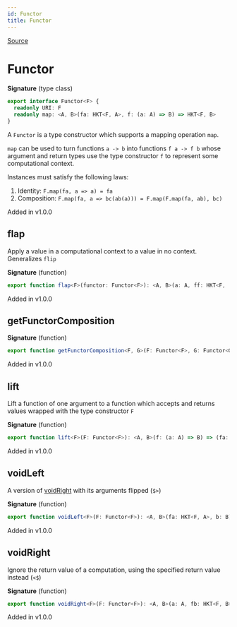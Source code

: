 ```yaml
---
id: Functor
title: Functor
---
```


[Source](https://github.com/gcanti/fp-ts/blob/master/src/Functor.ts)

# Functor

**Signature** (type class)

```ts
export interface Functor<F> {
  readonly URI: F
  readonly map: <A, B>(fa: HKT<F, A>, f: (a: A) => B) => HKT<F, B>
}
```

A `Functor` is a type constructor which supports a mapping operation `map`.

`map` can be used to turn functions `a -> b` into functions `f a -> f b` whose argument and return types use the type
constructor `f` to represent some computational context.

Instances must satisfy the following laws:

1. Identity: `F.map(fa, a => a) = fa`
2. Composition: `F.map(fa, a => bc(ab(a))) = F.map(F.map(fa, ab), bc)`

Added in v1.0.0

## flap

Apply a value in a computational context to a value in no context. Generalizes `flip`

**Signature** (function)

```ts
export function flap<F>(functor: Functor<F>): <A, B>(a: A, ff: HKT<F, (a: A) => B>) => HKT<F, B>  { ... }
```

Added in v1.0.0

## getFunctorComposition

**Signature** (function)

```ts
export function getFunctorComposition<F, G>(F: Functor<F>, G: Functor<G>): FunctorComposition<F, G>  { ... }
```

Added in v1.0.0

## lift

Lift a function of one argument to a function which accepts and returns values wrapped with the type constructor `F`

**Signature** (function)

```ts
export function lift<F>(F: Functor<F>): <A, B>(f: (a: A) => B) => (fa: HKT<F, A>) => HKT<F, B>  { ... }
```

Added in v1.0.0

## voidLeft

A version of [voidRight](#voidright) with its arguments flipped (`$>`)

**Signature** (function)

```ts
export function voidLeft<F>(F: Functor<F>): <A, B>(fa: HKT<F, A>, b: B) => HKT<F, B>  { ... }
```

Added in v1.0.0

## voidRight

Ignore the return value of a computation, using the specified return value instead (`<$`)

**Signature** (function)

```ts
export function voidRight<F>(F: Functor<F>): <A, B>(a: A, fb: HKT<F, B>) => HKT<F, A>  { ... }
```

Added in v1.0.0
